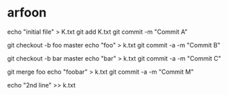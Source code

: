 # arfoon
echo "initial file" > K.txt
git add K.txt
git commit -m "Commit A"

git checkout -b foo master
echo "foo" > k.txt
git commit -a -m "Commit B"

git checkout -b bar master
echo "bar" > k.txt
git commit -a -m "Commit C"

git merge foo
echo "foobar" > k.txt
git commit -a -m "Commit M"

echo "2nd line" >> k.txt
